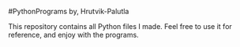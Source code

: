 #PythonPrograms by, Hrutvik-Palutla

This repository contains all Python files I made. Feel free to use it for reference, and enjoy with the programs.
